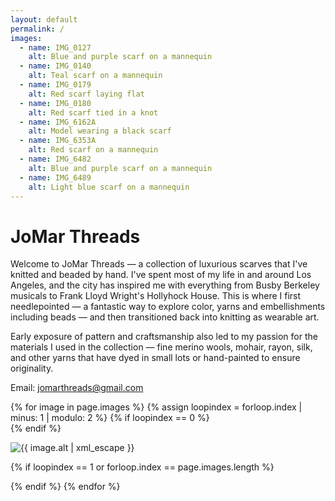 ```yaml
---
layout: default
permalink: /
images:
  - name: IMG_0127
    alt: Blue and purple scarf on a mannequin
  - name: IMG_0140
    alt: Teal scarf on a mannequin
  - name: IMG_0179
    alt: Red scarf laying flat
  - name: IMG_0180
    alt: Red scarf tied in a knot
  - name: IMG_6162A
    alt: Model wearing a black scarf
  - name: IMG_6353A
    alt: Red scarf on a mannequin
  - name: IMG_6482
    alt: Blue and purple scarf on a mannequin
  - name: IMG_6489
    alt: Light blue scarf on a mannequin
---
```


# JoMar Threads

Welcome to JoMar Threads — a collection of luxurious scarves that I've knitted and beaded by hand. I've spent most of my life in and around Los Angeles, and the city has inspired me with everything from Busby Berkeley musicals to Frank Lloyd Wright's Hollyhock House. This is where I first needlepointed — a fantastic way to explore color, yarns and embellishments including beads — and then transitioned back into knitting as wearable art.

Early exposure of pattern and craftsmanship also led to my passion for the materials I used in the collection — fine merino wools, mohair, rayon, silk, and other yarns that have dyed in small lots or hand-painted to ensure originality.

Email: jomarthreads@gmail.com

<div markdown="0">
{% for image in page.images %}
{% assign loopindex = forloop.index | minus: 1 | modulo: 2 %}
{% if loopindex == 0 %}
<div class="row">
{% endif %}

<img class="product-image"
   alt="{{ image.alt | xml_escape }}"
   src="{{ site.baseurl }}/assets/images/{{ image.name }}@1x.jpg"
   srcset="{{ site.baseurl }}/assets/images/{{ image.name }}@1x.jpg 1x,
           {{ site.baseurl }}/assets/images/{{ image.name }}@2x.jpg 2x,
           {{ site.baseurl }}/assets/images/{{ image.name }}@3x.jpg 3x" />

{% if loopindex == 1 or forloop.index == page.images.length %}
</div>
{% endif %}
{% endfor %}
</div>
